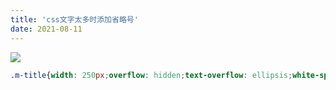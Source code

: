 ```yaml
---
title: 'css文字太多时添加省略号'
date: 2021-08-11
---   
```

![](https://img-blog.csdnimg.cn/20210811150328567.png?x-oss-processimage/watermark,type_ZmFuZ3poZW5naGVpdGk,shadow_10,text_aHR0cHM6Ly9ibG9nLmNzZG4ubmV0L3h1dG9uZ2Jhbw,size_16,color_FFFFFF,t_70)

```css
.m-title{width: 250px;overflow: hidden;text-overflow: ellipsis;white-space: nowrap}
```